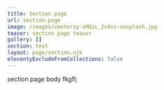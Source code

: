 ```yaml
---
title: Section page
url: section-page
image: /images/veeterzy-sMQiL_2v4vs-unsplash.jpg
teaser: section page teaser
gallery: []
section: test
layout: page/section.njk
eleventyExcludeFromCollections: false
---
```


section page body fkgfl;
